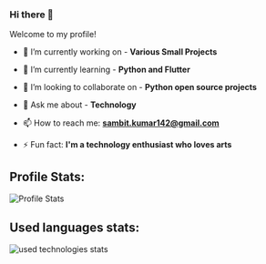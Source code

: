 ### Hi there 👋

Welcome to my profile!

- 🔭 I’m currently working on - **Various Small Projects**
<!--  -->
- 🌱 I’m currently learning - **Python and Flutter**
<!--  -->
- 👯 I’m looking to collaborate on - **Python open source projects**
<!-- - 🤔 I’m looking for help with ... -->
- 💬 Ask me about - **Technology**
<!--  -->
- 📫 How to reach me: **sambit.kumar142@gmail.com**
<!-- - 😄 Pronouns: ... -->
<!--  -->
- ⚡ Fun fact: **I'm a technology enthusiast who loves arts**

## Profile Stats:

![Profile Stats](https://github-readme-stats.vercel.app/api?username=sambit-git&show_icons=true&bg_color=100,FFA500,fff,050&text_color=000&icon_color=00f&title_color=000 "Sambit Kumar")

## Used languages stats:

![used technologies stats](https://github-readme-stats.vercel.app/api/top-langs/?username=sambit-git&layout=compact&theme=flag-india "Sambit Kumar")
